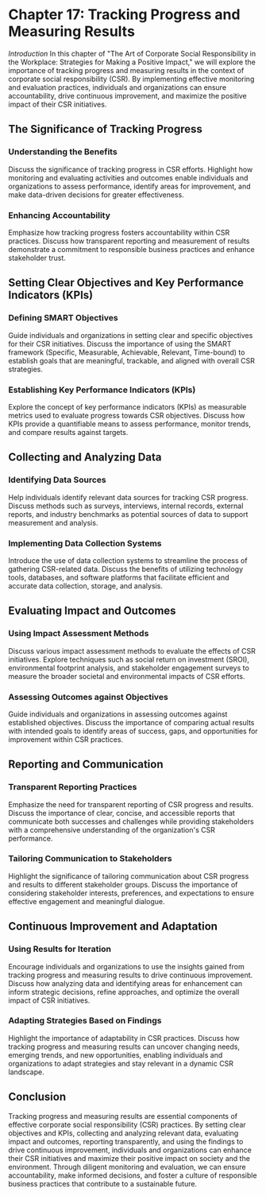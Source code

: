 Chapter 17: Tracking Progress and Measuring Results
===================================================

*Introduction* In this chapter of "The Art of Corporate Social Responsibility in the Workplace: Strategies for Making a Positive Impact," we will explore the importance of tracking progress and measuring results in the context of corporate social responsibility (CSR). By implementing effective monitoring and evaluation practices, individuals and organizations can ensure accountability, drive continuous improvement, and maximize the positive impact of their CSR initiatives.

The Significance of Tracking Progress
-------------------------------------

### Understanding the Benefits

Discuss the significance of tracking progress in CSR efforts. Highlight how monitoring and evaluating activities and outcomes enable individuals and organizations to assess performance, identify areas for improvement, and make data-driven decisions for greater effectiveness.

### Enhancing Accountability

Emphasize how tracking progress fosters accountability within CSR practices. Discuss how transparent reporting and measurement of results demonstrate a commitment to responsible business practices and enhance stakeholder trust.

Setting Clear Objectives and Key Performance Indicators (KPIs)
--------------------------------------------------------------

### Defining SMART Objectives

Guide individuals and organizations in setting clear and specific objectives for their CSR initiatives. Discuss the importance of using the SMART framework (Specific, Measurable, Achievable, Relevant, Time-bound) to establish goals that are meaningful, trackable, and aligned with overall CSR strategies.

### Establishing Key Performance Indicators (KPIs)

Explore the concept of key performance indicators (KPIs) as measurable metrics used to evaluate progress towards CSR objectives. Discuss how KPIs provide a quantifiable means to assess performance, monitor trends, and compare results against targets.

Collecting and Analyzing Data
-----------------------------

### Identifying Data Sources

Help individuals identify relevant data sources for tracking CSR progress. Discuss methods such as surveys, interviews, internal records, external reports, and industry benchmarks as potential sources of data to support measurement and analysis.

### Implementing Data Collection Systems

Introduce the use of data collection systems to streamline the process of gathering CSR-related data. Discuss the benefits of utilizing technology tools, databases, and software platforms that facilitate efficient and accurate data collection, storage, and analysis.

Evaluating Impact and Outcomes
------------------------------

### Using Impact Assessment Methods

Discuss various impact assessment methods to evaluate the effects of CSR initiatives. Explore techniques such as social return on investment (SROI), environmental footprint analysis, and stakeholder engagement surveys to measure the broader societal and environmental impacts of CSR efforts.

### Assessing Outcomes against Objectives

Guide individuals and organizations in assessing outcomes against established objectives. Discuss the importance of comparing actual results with intended goals to identify areas of success, gaps, and opportunities for improvement within CSR practices.

Reporting and Communication
---------------------------

### Transparent Reporting Practices

Emphasize the need for transparent reporting of CSR progress and results. Discuss the importance of clear, concise, and accessible reports that communicate both successes and challenges while providing stakeholders with a comprehensive understanding of the organization's CSR performance.

### Tailoring Communication to Stakeholders

Highlight the significance of tailoring communication about CSR progress and results to different stakeholder groups. Discuss the importance of considering stakeholder interests, preferences, and expectations to ensure effective engagement and meaningful dialogue.

Continuous Improvement and Adaptation
-------------------------------------

### Using Results for Iteration

Encourage individuals and organizations to use the insights gained from tracking progress and measuring results to drive continuous improvement. Discuss how analyzing data and identifying areas for enhancement can inform strategic decisions, refine approaches, and optimize the overall impact of CSR initiatives.

### Adapting Strategies Based on Findings

Highlight the importance of adaptability in CSR practices. Discuss how tracking progress and measuring results can uncover changing needs, emerging trends, and new opportunities, enabling individuals and organizations to adapt strategies and stay relevant in a dynamic CSR landscape.

Conclusion
----------

Tracking progress and measuring results are essential components of effective corporate social responsibility (CSR) practices. By setting clear objectives and KPIs, collecting and analyzing relevant data, evaluating impact and outcomes, reporting transparently, and using the findings to drive continuous improvement, individuals and organizations can enhance their CSR initiatives and maximize their positive impact on society and the environment. Through diligent monitoring and evaluation, we can ensure accountability, make informed decisions, and foster a culture of responsible business practices that contribute to a sustainable future.
